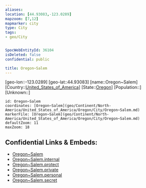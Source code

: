 ```yaml
---
aliases: 
location: [44.93083,-123.0289]
mapzoom: [7,12] 
mapmarker: city 
type: City
tags:
- geo/City


SpocWebEntityId: 36104
isDeleted: false
confidential: public

title: Oregon~Salem
---
```

[geo-lon::-123.0289]
[geo-lat::44.93083]
[name::Oregon~Salem]
[Country::[United_States_of_America](geo/Continent/North-America/United_States_of_America.md)]
[State::[Oregon](geo/Continent/North-America/United_States_of_America/Oregon.md)]
[Population::]
[Unknown::]


```leaflet
id: Oregon~Salem
coordinates: [Oregon~Salem](geo/Continent/North-America/United_States_of_America/Oregon/City/Oregon~Salem.md)
markerFile: [Oregon~Salem](geo/Continent/North-America/United_States_of_America/Oregon/City/Oregon~Salem.md)
defaultZoom: 11 
maxZoom: 18
```


## Confidential Links & Embeds: 
- [Oregon~Salem](../../../../../../../_public/geo/Continent/North-America/United_States_of_America/Oregon/City/Oregon~Salem.md) 
- [Oregon~Salem.internal](../../../../../../../_internal/geo/Continent/North-America/United_States_of_America/Oregon/City/Oregon~Salem.internal.md) 
- [Oregon~Salem.protect](../../../../../../../_protect/geo/Continent/North-America/United_States_of_America/Oregon/City/Oregon~Salem.protect.md) 
- [Oregon~Salem.private](../../../../../../../_private/geo/Continent/North-America/United_States_of_America/Oregon/City/Oregon~Salem.private.md) 
- [Oregon~Salem.personal](../../../../../../../_personal/geo/Continent/North-America/United_States_of_America/Oregon/City/Oregon~Salem.personal.md) 
- [Oregon~Salem.secret](../../../../../../../_secret/geo/Continent/North-America/United_States_of_America/Oregon/City/Oregon~Salem.secret.md) 
